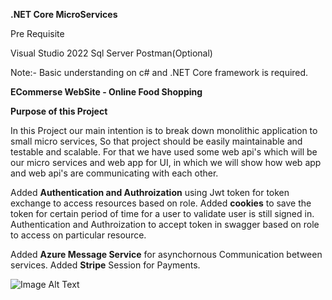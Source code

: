 **.NET Core MicroServices**

Pre Requisite

Visual Studio 2022
Sql Server
Postman(Optional)


Note:- Basic understanding on c# and .NET Core framework is required.

**ECommerse WebSite - Online Food Shopping**

**Purpose of this Project**

In this Project our main intention is to break down monolithic application to small micro services, So that project should be easily maintainable and testable and scalable. For that we have used some web api's which will be our
micro services and web app for UI, in which we will show how web app and web api's are communicating with each other.

Added **Authentication and Authroization** using Jwt token for token exchange to access resources based on role.
Added **cookies** to save the token for certain period of time for a user to validate user is still signed in.
Authentication and Authroization to accept token in swagger based on role to access on particular resource.

Added **Azure Message Service** for asynchornous Communication between services.
Added **Stripe** Session for Payments.

![Image Alt Text](https://t4.ftcdn.net/jpg/02/64/82/91/360_F_264829107_yPxT1YjKFBt841YY1eFQVeZ1bur8xp9m.jpg)



